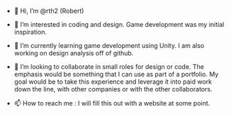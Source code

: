 - 👋 Hi, I’m @rth2 (Robert)

- 👀 I’m interested in coding and design. Game development was my initial inspiration. 

- 🌱 I’m currently learning game development using Unity. I am also working on design analysis off of github.

- 💞️ I’m looking to collaborate in small roles for design or code. The emphasis would be something that I can use as part of a portfolio. My goal would be to take this experience and leverage it into paid work down the line, with other companies or with the other collaborators.

- 📫 How to reach me : I will fill this out with a website at some point.

<!---
rth2/rth2 is a ✨ special ✨ repository because its `README.md` (this file) appears on your GitHub profile.
You can click the Preview link to take a look at your changes.
--->
